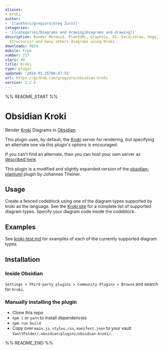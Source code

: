 ```yaml
---
aliases:
- Kroki
author:
- '[[authors/gregzuro|Greg Zuro]]'
categories:
- '[[categories/Diagrams and drawing|Diagrams and drawing]]'
description: Render Mermaid, PlantUML, GraphViz, D2, Excalidraw, Vega, Pikchr, WireViz,
  Structurizr and many others diagrams using Kroki
downloads: 9024
mobile: true
number: 217
stars: 49
title: Kroki
type: plugin
updated: '2024-01-25T08:47:55'
url: https://github.com/gregzuro/obsidian-kroki
version: 1.2.4
---
```


%% README_START %%

# Obsidian Kroki

Render [Kroki](https://kroki.io) Diagrams in [Obsidian](https://obsidian.md).

This plugin uses, by default, the [Kroki](https://kroki.io) server for rendering, but specifying an alternate one via this plugin's options is encouraged.

If you can't find an alternate, then you can host your own server as [described here](https://kroki.io/#install).

This plugin is a modified and slightly expanded version of the [obsidian-plantuml](https://github.com/joethei/obsidian-plantuml) plugin by Johannes Theiner.

## Usage
Create a fenced codeblock using one of the diagram types supported by kroki as the language.
See the [Kroki site](https://kroki.io) for a complete list of supported diagram types.
Specify your diagram code inside the codeblock.

## Examples

See [kroki-test.md](kroki-test.md) for examples of each of the currently supported diagram types.

## Installation

### Inside Obsidian

`Settings > Third-party plugins > Community Plugins > Browse` and search for `Kroki`.

### Manually installing the plugin

- Clone this repo
- `npm i` or `yarn` to install dependencies
- `npm run build`  
- Copy over `main.js`, `styles.css`, `manifest.json` to your vault `VaultFolder/.obsidian/plugins/obsidian-kroki/`.


%% README_END %%
